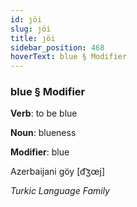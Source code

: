 ```yaml
---
id: ȷöi
slug: ȷöi
title: ȷöi
sidebar_position: 468
hoverText: blue § Modifier
---
```


### blue § Modifier

**Verb**: to be blue

**Noun**: blueness

**Modifier**: blue

Azerbaijani göy [d͡ʒœj]

*Turkic Language Family*